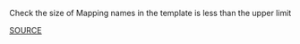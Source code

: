 Check the size of Mapping names in the template is less than the upper limit

[SOURCE](https://docs.aws.amazon.com/AWSCloudFormation/latest/UserGuide/cloudformation-limits.html)
